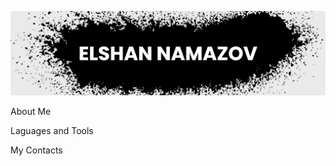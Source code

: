 ![Header](https://github.com/elshanamazov/elshanamazov/blob/main/assets/banner.jpg)

About Me

Laguages and Tools

My Contacts
